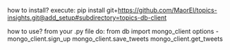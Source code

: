 how to install?
execute:
pip install git+https://github.com/MaorEl/topics-insights.git@add_setup#subdirectory=topics-db-client 

how to use?
from your .py file do:
from db import mongo_client
options -
mongo_client.sign_up
mongo_client.save_tweets
mongo_client.get_tweets